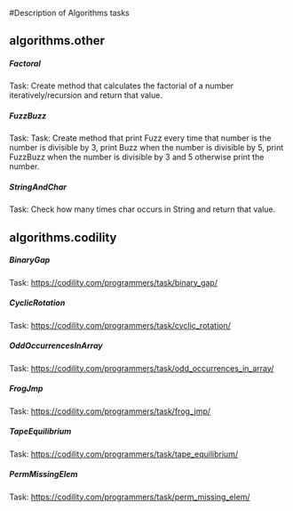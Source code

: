 #Description of Algorithms tasks
## algorithms.other
##### Factoral
Task:  Create method that calculates the factorial of a number iteratively/recursion and return that value.
##### FuzzBuzz
Task: Task: Create method that print Fuzz every time that number is the number is divisible by 3, print Buzz when the number is divisible by 5, print FuzzBuzz when the number is divisible by 3 and 5 otherwise print the number.
##### StringAndChar
Task: Check how many times char occurs in String and return that value.
## algorithms.codility
##### BinaryGap
Task: https://codility.com/programmers/task/binary_gap/
##### CyclicRotation
Task: https://codility.com/programmers/task/cyclic_rotation/
##### OddOccurrencesInArray
Task: https://codility.com/programmers/task/odd_occurrences_in_array/
##### FrogJmp
Task: https://codility.com/programmers/task/frog_jmp/
##### TapeEquilibrium
Task: https://codility.com/programmers/task/tape_equilibrium/
##### PermMissingElem
Task: https://codility.com/programmers/task/perm_missing_elem/
